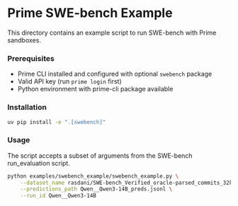 # Prime SWE-bench Example

This directory contains an example script to run SWE-bench with Prime sandboxes.

### Prerequisites

- Prime CLI installed and configured with optional `swebench` package
- Valid API key (run `prime login` first)
- Python environment with prime-cli package available

### Installation

```bash
uv pip install -e ".[swebench]"
```

### Usage

The script accepts a subset of arguments from the SWE-bench run_evaluation script.

```bash
python examples/swebench_example/swebench_example.py \
    --dataset_name rasdani/SWE-bench_Verified_oracle-parsed_commits_32k_2 \
    --predictions_path Qwen__Qwen3-14B_preds.jsonl \
    --run_id Qwen__Qwen3-14B
```
